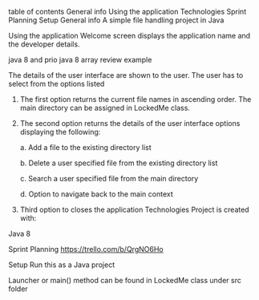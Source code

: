 
table of contents
General info
Using the application
Technologies
Sprint Planning
Setup
General info
A simple file handling project in Java

Using the application
Welcome screen displays the application name and the developer details.

java 8 and prio java 8  array review example

The details of the user interface are shown to the user. The user has to select from the options listed

1. The first option returns the current file names in ascending order. The main directory can be assigned in LockedMe class.


2. The second option returns the details of the user interface options displaying the following:

     a. Add a file to the existing directory list

     b. Delete a user specified file from the existing directory list

     c. Search a user specified file from the main directory

     d. Option to navigate back to the main context

3. Third option to closes the application
Technologies
Project is created with:

Java 8

Sprint Planning
https://trello.com/b/QrgNO6Ho

Setup
Run this as a Java project

Launcher or main() method can be found in LockedMe class under src folder
